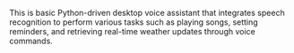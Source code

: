 This is basic Python-driven desktop voice assistant that integrates speech recognition to perform various tasks such as playing songs, setting reminders, and retrieving real-time weather updates through voice commands.
